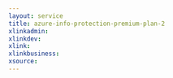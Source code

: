 ```yaml
---
layout: service
title: azure-info-protection-premium-plan-2
xlinkadmin: 
xlinkdev: 
xlink: 
xlinkbusiness: 
xsource: 
---
```


